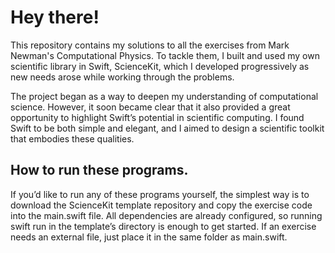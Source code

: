# Hey there!

This repository contains my solutions to all the exercises from Mark Newman's Computational Physics. To tackle them, I built and used my own scientific library in Swift, ScienceKit, which I developed progressively as new needs arose while working through the problems.

The project began as a way to deepen my understanding of computational science. However, it soon became clear that it also provided a great opportunity to highlight Swift’s potential in scientific computing. I found Swift to be both simple and elegant, and I aimed to design a scientific toolkit that embodies these qualities.

## How to run these programs.

If you’d like to run any of these programs yourself, the simplest way is to download the ScienceKit template repository and copy the exercise code into the main.swift file. All dependencies are already configured, so running swift run in the template’s directory is enough to get started. If an exercise needs an external file, just place it in the same folder as main.swift.
